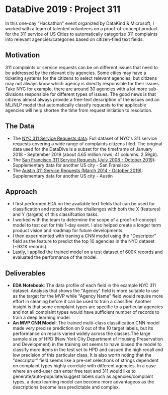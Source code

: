# DataDive 2019 : Project 311

In this one-day  “Hackathon" event organized by DataKind & Microsoft, I worked with a team of talented volunteers on a proof-of-concept product for the 311 service of US Cities to automatically categorize 311 complaints into relevant agencies/categories based on citizen-filed text fields.

## Motivation
311 complaints or service requests can be on different issues that need to be addressed by the relevant city agencies. Some cities may have a ticketing systems for the citizens to select relevant agencies, but citizens may not always know which agency is directly responsible for their issues. Take NYC for example, there are around 30 agencies with a lot more sub-divisions responsible for different types of issues. The good news is that citizens almost always provide a free-text description of the issues and an ML/NLP model that automatically classify requests to the applicable agencies will help shorten the time from request initiation to resolution. 

## The Data
* The [NYC 311 Service Requests data](https://data.cityofnewyork.us/Social-Services/311-Service-Requests-from-2010-to-Present/7ahn-ypff): Full dataset of NYC's 311 service requests covering a wide range of complaints citizens filed. The original data used for the DataDive is a subset for the timeframe of January 2018 - September 2019 (about 4.65 million rows; 41 columns. 2.59gb).
* The [San Francisco 311 Service Requests (July 2008 - October 2019)](https://data.sfgov.org/api/views/vw6y-z8j6/rows.csv?accessType=DOWNLOAD&bom=true&format=true): Supplementary data for another US city - San Fransisco
* The [Austin 311 Service Requests (March 2014 - October 2019)](https://data.austintexas.gov/api/views/i26j-ai4z/rows.csv?accessType=DOWNLOAD&bom=true&format=true): Supplementary data for another US city - Austin

## Approach
* I first performed EDA on the available text fields that can be used for classification and noted down the challenges with both the X (features) and Y (targets) of this classifcation tasks.
* I worked with the team to determine the scope of a proof-of-concept model to test out for this 1-day event. I also helped create a longer term product vision and roadmap for future developments.
* I then experimented with traning a CNN model using the "Descriptor" field as the feature to predict the top 10 agencies in the NYC dataset (~931K records).
* Lastly, I applied the trained model on a test dataset of 600K records and evaluated the performance of the model. 

## Deliverables
* **EDA Notebook**: The data profile of each field in the example NYC 311 dataset. Analysis that shows the "Agency" field is more suitable to use as the target for the MVP while "Agency Name" field would require more effort in cleaning before it can be used to train a classifier. Another insight is that some complaint types are specific to a particular agencies and not all complaint types would have sufficient number of records to train a deep learning model.
* **An MVP CNN Model**: The trained multi-class classification CNN model made very precise prediction on 9 out of the 10 target labels, but its performance on recalls varied widely across the classes.The large sample size of HPD (New York City Department of Housing Preservation and Development) in the training set seems to have biased the model to classify more items in the test set to HPD and casued the high recall and low precision of this particular class. It is also worth noting that the "descriptor" field seems like a pre-set selections of strings dependent on complaint types highly correlate with different agencies. In a case where an end-user can enter free text and 311 would like to generate/auto-populate/suggest labels such as agencies/complaint types, a deep learning model can become more advantageos as the descriptions become less predictable and complex.
